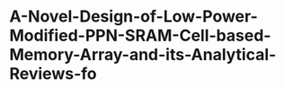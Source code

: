 # A-Novel-Design-of-Low-Power-Modified-PPN-SRAM-Cell-based-Memory-Array-and-its-Analytical-Reviews-fo
